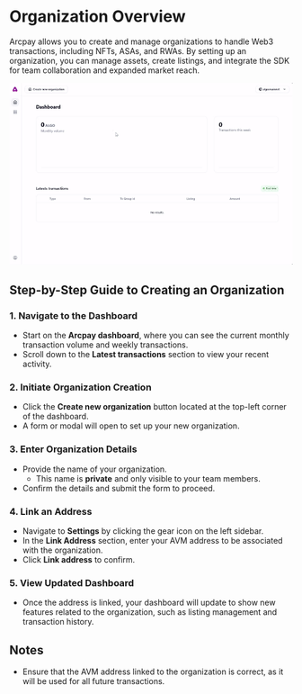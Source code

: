 # Organization Overview

Arcpay allows you to create and manage organizations to handle Web3 transactions, including NFTs, ASAs, and RWAs. By setting up an organization, you can manage assets, create listings, and integrate the SDK for team collaboration and expanded market reach.

![Organization](<Demo1 GIF.gif>)

## Step-by-Step Guide to Creating an Organization

### 1. Navigate to the Dashboard

- Start on the **Arcpay dashboard**, where you can see the current monthly transaction volume and weekly transactions.
- Scroll down to the **Latest transactions** section to view your recent activity.

### 2. Initiate Organization Creation

- Click the **Create new organization** button located at the top-left corner of the dashboard.
- A form or modal will open to set up your new organization.

### 3. Enter Organization Details

- Provide the name of your organization.  
  - This name is **private** and only visible to your team members.
- Confirm the details and submit the form to proceed.

### 4. Link an Address

- Navigate to **Settings** by clicking the gear icon on the left sidebar.
- In the **Link Address** section, enter your AVM address to be associated with the organization.
- Click **Link address** to confirm.

### 5. View Updated Dashboard

- Once the address is linked, your dashboard will update to show new features related to the organization, such as listing management and transaction history.

## Notes

- Ensure that the AVM address linked to the organization is correct, as it will be used for all future transactions.
